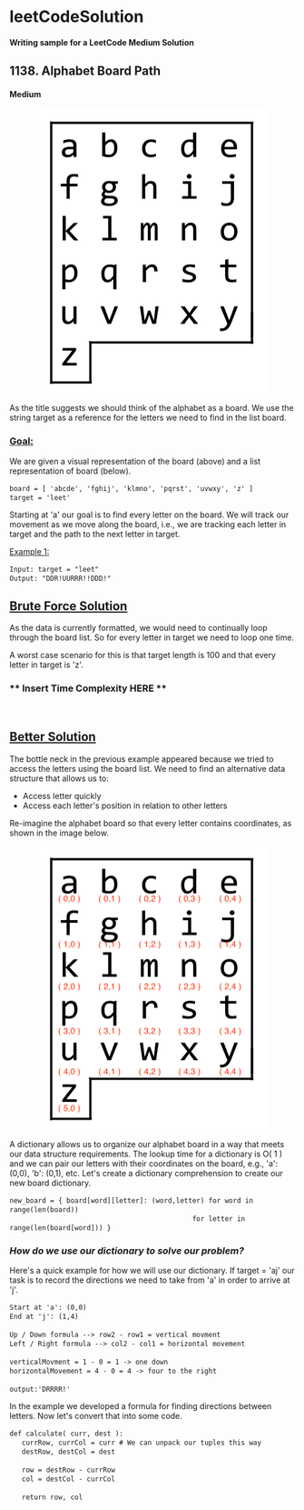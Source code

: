 # leetCodeSolution
#### Writing sample for a LeetCode Medium Solution 

## 1138. Alphabet Board Path
#### Medium

<p align="center">
<img width="403" height="500" src="images/azboard.png">
</p>

As the title suggests we should think of the alphabet as a board. We use the
string target as a reference for the letters we need to find in the list board. 

### <ins>Goal:</ins> 
We are given a visual representation of the board (above) and a list
representation of board (below). 

```
board = [ 'abcde', 'fghij', 'klmno', 'pqrst', 'uvwxy', 'z' ]
target = 'leet'
```
Starting at 'a' our goal is to find every letter on the board. We will track 
our movement as we move along the board, i.e., we are tracking each letter in
target and the path to the next letter in target. 


<ins>Example 1:</ins> 
```
Input: target = "leet"
Output: "DDR!UURRR!!DDD!"
```

## <ins>Brute Force Solution</ins>

As the data is currently formatted, we would need to continually loop through
the board list. So for every letter in target we need to loop one time. 

A worst case scenario for this is that target length is 100 and that every
letter in target is 'z'.  
### ** Insert Time Complexity HERE ** 

<br>


## <ins>Better Solution</ins>
The bottle neck in the previous example appeared because we tried to access the
letters using the board list. We need to find an alternative data structure
that allows us to:
- Access letter quickly 
- Access each letter's position in relation to other letters

Re-imagine the alphabet board so that every letter contains coordinates, as
shown in the image below. 

<p align="center">
<img width="403" height="500" src="images/azboardCoords.png">
</p>

A dictionary allows us to organize our alphabet board in a way that meets our
data structure requirements. The lookup time for a dictionary is O( 1 ) and we
can pair our letters with their coordinates on the board, e.g., 'a': (0,0),
'b': (0,1), etc.
Let's create a dictionary comprehension to create our new board dictionary. 

```
new_board = { board[word][letter]: (word,letter) for word in range(len(board))
                                             for letter in range(len(board[word])) }
```

### *How do we use our dictionary to solve our problem?*

Here's a quick example for how we will use our dictionary. If target = 'aj' our
task is to record the directions we need to take from 'a' in order to arrive at 'j'.

```
Start at 'a': (0,0)
End at 'j': (1,4) 

Up / Down formula --> row2 - row1 = vertical movment 
Left / Right formula --> col2 - col1 = horizontal movement 

verticalMovment = 1 - 0 = 1 -> one down
horizontalMovement = 4 - 0 = 4 -> four to the right 

output:'DRRRR!'
```
In the example we developed a formula for finding directions between letters. Now let's convert that into some code. 
```
def calculate( curr, dest ):
   currRow, currCol = curr # We can unpack our tuples this way
   destRow, destCol = dest 

   row = destRow - currRow
   col = destCol - currCol 

   return row, col 
```


